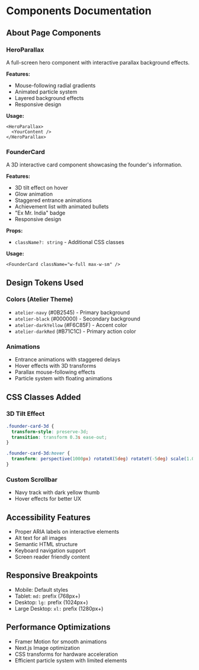 # Components Documentation

## About Page Components

### HeroParallax
A full-screen hero component with interactive parallax background effects.

**Features:**
- Mouse-following radial gradients
- Animated particle system
- Layered background effects
- Responsive design

**Usage:**
```tsx
<HeroParallax>
  <YourContent />
</HeroParallax>
```

### FounderCard
A 3D interactive card component showcasing the founder's information.

**Features:**
- 3D tilt effect on hover
- Glow animation
- Staggered entrance animations
- Achievement list with animated bullets
- "Ex Mr. India" badge
- Responsive design

**Props:**
- `className?: string` - Additional CSS classes

**Usage:**
```tsx
<FounderCard className="w-full max-w-sm" />
```

## Design Tokens Used

### Colors (Atelier Theme)
- `atelier-navy` (#0B2545) - Primary background
- `atelier-black` (#000000) - Secondary background
- `atelier-darkYellow` (#F6C85F) - Accent color
- `atelier-darkRed` (#B71C1C) - Primary action color

### Animations
- Entrance animations with staggered delays
- Hover effects with 3D transforms
- Parallax mouse-following effects
- Particle system with floating animations

## CSS Classes Added

### 3D Tilt Effect
```css
.founder-card-3d {
  transform-style: preserve-3d;
  transition: transform 0.3s ease-out;
}

.founder-card-3d:hover {
  transform: perspective(1000px) rotateX(5deg) rotateY(-5deg) scale(1.02);
}
```

### Custom Scrollbar
- Navy track with dark yellow thumb
- Hover effects for better UX

## Accessibility Features

- Proper ARIA labels on interactive elements
- Alt text for all images
- Semantic HTML structure
- Keyboard navigation support
- Screen reader friendly content

## Responsive Breakpoints

- Mobile: Default styles
- Tablet: `md:` prefix (768px+)
- Desktop: `lg:` prefix (1024px+)
- Large Desktop: `xl:` prefix (1280px+)

## Performance Optimizations

- Framer Motion for smooth animations
- Next.js Image optimization
- CSS transforms for hardware acceleration
- Efficient particle system with limited elements
